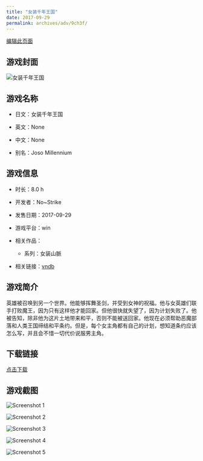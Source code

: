 ```yaml
---
title: "女装千年王国"
date: 2017-09-29
permalink: archives/adv/9ch3f/
---
```

[编辑此页面](https://github.com/ACG-3/ADV3-source/blob/main/source/_posts/%E5%A5%B3%E8%A3%85%E5%8D%83%E5%B9%B4%E7%8E%8B%E5%9B%BD.md)

## 游戏封面

![女装千年王国](https://pan.timero.xyz/d/onedrive/img_lib_001/%E5%A5%B3%E8%A3%85%E5%8D%83%E5%B9%B4%E7%8E%8B%E5%9B%BD_cover.avif)


## 游戏名称

- 日文：女装千年王国
- 英文：None
- 中文：None

- 别名：Joso Millennium


## 游戏信息

- 时长：8.0 h
- 开发者：No~Strike
- 发售日期：2017-09-29
- 游戏平台：win
- 相关作品：
   - 系列：女装山脈

- 相关链接：[vndb](https://vndb.org/v21170)


## 游戏简介

英雄被召唤到另一个世界。他能够挥舞圣剑，并受到女神的祝福。他与女英雄们联手打败魔王，因为只有这样他才能回家。但他很快就失望了，因为计划失败了。他被告知，除非他为这片土地带来和平，否则不能被送回家。他现在必须帮助恶魔部落和人类王国缔结和平条约。但是，每个女主角都有自己的计划，想知道条约应该怎么写，并且会不惜一切代价说服男主角。


## 下载链接

[点击下载](https://pan.timero.xyz/onedrive/adv_lib_001/%E5%A5%B3%E8%A3%85%E5%8D%83%E5%B9%B4%E7%8E%8B%E5%9B%BD)


## 游戏截图


![Screenshot 1](https://pan.timero.xyz/d/onedrive/img_lib_001/%E5%A5%B3%E8%A3%85%E5%8D%83%E5%B9%B4%E7%8E%8B%E5%9B%BD_Screenshot_1.avif)

![Screenshot 2](https://pan.timero.xyz/d/onedrive/img_lib_001/%E5%A5%B3%E8%A3%85%E5%8D%83%E5%B9%B4%E7%8E%8B%E5%9B%BD_Screenshot_2.avif)

![Screenshot 3](https://pan.timero.xyz/d/onedrive/img_lib_001/%E5%A5%B3%E8%A3%85%E5%8D%83%E5%B9%B4%E7%8E%8B%E5%9B%BD_Screenshot_3.avif)

![Screenshot 4](https://pan.timero.xyz/d/onedrive/img_lib_001/%E5%A5%B3%E8%A3%85%E5%8D%83%E5%B9%B4%E7%8E%8B%E5%9B%BD_Screenshot_4.avif)

![Screenshot 5](https://pan.timero.xyz/d/onedrive/img_lib_001/%E5%A5%B3%E8%A3%85%E5%8D%83%E5%B9%B4%E7%8E%8B%E5%9B%BD_Screenshot_5.avif)


